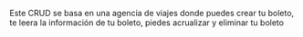 Este CRUD se basa en una agencia de viajes donde puedes crear tu boleto, te leera la información de tu boleto, piedes acrualizar y eliminar tu boleto
